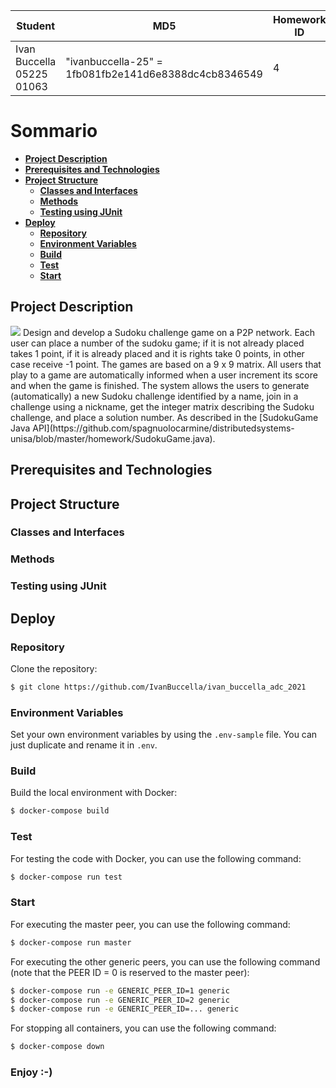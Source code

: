 | Student                   | MD5                                                  | Homework ID | Project     |
| ------------------------- | ---------------------------------------------------- | ----------- | ----------- |
| Ivan Buccella 05225 01063 | "ivanbuccella-25" = 1fb081fb2e141d6e8388dc4cb8346549 | 4           | Sudoku Game |

# Sommario

- **[Project Description](#project-description)**
- **[Prerequisites and Technologies](#prerequisites-and-technologies)**
- **[Project Structure](#project-structure)**
  - **[Classes and Interfaces](#classes-and-interfaces)**
  - **[Methods](#methods)**
  - **[Testing using JUnit](#testing-using-junit)**
- **[Deploy](#deploy)**
  - **[Repository](#repository)**
  - **[Environment Variables](#environment-variables)**
  - **[Build](#build)**
  - **[Test](#test)**
  - **[Start](#start)**

## Project Description

<img src="https://upload.wikimedia.org/wikipedia/commons/thumb/f/ff/Sudoku-by-L2G-20050714.svg/220px-Sudoku-by-L2G-20050714.svg.png"/>
Design and develop a Sudoku challenge game on a P2P network. Each user can place a number of the sudoku game; if it is not already placed takes 1 point, if it is already placed and it is rights take 0 points, in other case receive -1 point. The games are based on a 9 x 9 matrix. All users that play to a game are automatically informed when a user increment its score and when the game is finished. The system allows the users to generate (automatically) a new Sudoku challenge identified by a name, join in a challenge using a nickname, get the integer matrix describing the Sudoku challenge, and place a solution number. As described in the [SudokuGame Java API](https://github.com/spagnuolocarmine/distributedsystems-unisa/blob/master/homework/SudokuGame.java).

## Prerequisites and Technologies

## Project Structure

### Classes and Interfaces

### Methods

### Testing using JUnit

## Deploy

### Repository

Clone the repository:

```sh
$ git clone https://github.com/IvanBuccella/ivan_buccella_adc_2021
```

### Environment Variables

Set your own environment variables by using the `.env-sample` file. You can just duplicate and rename it in `.env`.

### Build

Build the local environment with Docker:

```sh
$ docker-compose build
```

### Test

For testing the code with Docker, you can use the following command:

```sh
$ docker-compose run test
```

### Start

For executing the master peer, you can use the following command:

```sh
$ docker-compose run master
```

For executing the other generic peers, you can use the following command (note that the PEER ID = 0 is reserved to the master peer):

```sh
$ docker-compose run -e GENERIC_PEER_ID=1 generic
$ docker-compose run -e GENERIC_PEER_ID=2 generic
$ docker-compose run -e GENERIC_PEER_ID=... generic
```

For stopping all containers, you can use the following command:

```sh
$ docker-compose down
```

### Enjoy :-)
